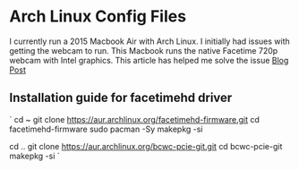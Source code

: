 # Arch Linux Config Files

I currently run a 2015 Macbook Air with Arch Linux. I initially had issues with getting the webcam to run. This Macbook runs the native Facetime 720p webcam with Intel graphics.
This article has helped me solve the issue [Blog Post](https://www.reddit.com/r/ManjaroLinux/comments/n9g0jg/driver_fix_for_macbook_air_2013_with_builtin/)

## Installation guide for facetimehd driver
`
cd ~
git clone https://aur.archlinux.org/facetimehd-firmware.git
cd facetimehd-firmware
sudo pacman -Sy
makepkg -si

cd ..
git clone https://aur.archlinux.org/bcwc-pcie-git.git
cd bcwc-pcie-git
makepkg -si
`
